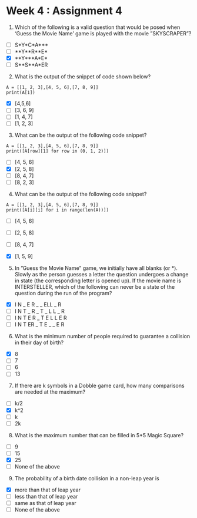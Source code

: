 # Week 4 : Assignment 4

1) Which of the following is a valid question that would be posed when ‘Guess the Movie Name’ game is played with the movie ”SKYSCRAPER”?

- [ ] S\*Y\*C\*A\*\*\*
- [ ] \*\*Y\*\*R\*\*E\*
- [x] \*\*Y\*\*\*A\*E\*
- [ ] S\*\*S\*\*A\*ER

2) What is the output of the snippet of code shown below?

```python3
A = [[1, 2, 3],[4, 5, 6],[7, 8, 9]]
print(A[1])
```

- [x] [4,5,6]
- [ ] [3, 6, 9]
- [ ] [1, 4, 7]
- [ ] [1, 2, 3]

3) What can be the output of the following code snippet?

```python3
A = [[1, 2, 3],[4, 5, 6],[7, 8, 9]]
print([A[row][1] for row in (0, 1, 2)])
```

- [ ] [4, 5, 6]
- [x] [2, 5, 8]
- [ ] [8, 4, 7]
- [ ] [8, 2, 3]

4) What can be the output of the following code snippet?

```python3
A = [[1, 2, 3],[4, 5, 6],[7, 8, 9]]
print([A[i][i] for i in range(len(A))])
```

- [ ] [4, 5, 6]
- [ ] [2, 5, 8]
- [ ] [8, 4, 7]
- [x] [1, 5, 9]


5) In ”Guess the Movie Name” game, we initially have all blanks (or *). Slowly as the person guesses a letter the question undergoes a change in state (the corresponding letter is opened up). If the movie name is INTERSTELLER, which of the following can never be a state of the question during the run of the program?

- [x] I N _  E R _ _  ELL _  R
- [ ] I N T _  R _  T _  L L _  R
- [ ] I N T  E R  _ T E L L E R
- [ ] I N T ER _ T E _ _ E R

6) What is the minimum number of people required to guarantee a collision in their day of birth?

- [x] 8
- [ ] 7
- [ ] 6
- [ ] 13

7) If there are k symbols in a Dobble game card, how many comparisons are needed at the maximum?

  - [ ] k/2
  - [x] k^2
  - [ ] k
  - [ ] 2k

8)  What is the maximum number that can be filled in 5*5 Magic Square?


 - [ ] 9
 - [ ] 15
 - [x] 25
 - [ ] None of the above

9) The probability of a birth date collision in a non-leap year is

  - [x] more than that of leap year
  - [ ] less than that of leap year
  - [ ] same as that of leap year
  - [ ] None of the above
